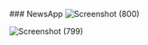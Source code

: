  ### NewsApp
 ![Screenshot (800)](https://github.com/againdeepak/Newsapp/assets/111180448/11ea7453-2317-43c2-a3fd-3a690a20c05c)

![Screenshot (799)](https://github.com/againdeepak/Newsapp/assets/111180448/4715b55b-a00a-46d9-9cca-65ae4239a41a)
